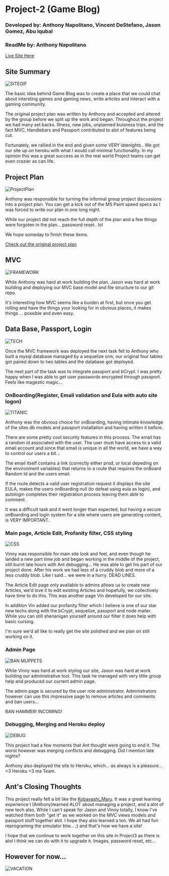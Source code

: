 # Project-2 (Game Blog)
### Developed by: Anthony Napolitano,  Vincent DeStefano, Jason Gomez, Abu Iqubal
### ReadMe by: Anthony Napolitano

[Live Site Here](https://stark-cliffs-26986.herokuapp.com/)

## Site Summary

![SITEGIF](https://raw.githubusercontent.com/aNap73/Bootstrap-Portfolio.github.io/master/assets/images/Project2Splash.png)

The basic idea behind Game Blog was to create a place that we could chat about intersting games and gaming news, write articles and interact with a gaming community.

The original project plan was written by Anthony and accepted and altered by the group before we split up the work and began. Throughout the project we had many set backs. Illness, new jobs, unplanned buisness trips, and the fact MVC, Handlebars and Passport contributed to alot of features being cut. 

Fortunately, we rallied in the end and given some VERY latenights.. We got our site up on heroku with what I would call minimal functionality. In my opinion this was a great success as in the real world Project teams can get even crazier as can life. 


## Project Plan

![ProjectPlan](https://media.giphy.com/media/mciMfMijRXIfm/giphy.gif)

Anthony was responsible for turning the informal group project discussions into a project plan.
You can get a kick out of the MS Paint speed specs as I was forced to write our plan in one long night.

While our project did not reach the full depth of the plan and a few things were forgoten in the plan... password reset.. lol

We hope someday to finish these items.

[Check out the original project plan](https://docs.google.com/document/d/1orlH0IazXP3EhP4c3Up1wwwvlq-nKstTUYJT41yhEfY/edit?usp=sharing)

## MVC
![FRAMEWORK](https://media.giphy.com/media/UcK7JalnjCz0k/giphy.gif)

While Anthony was hard at work building the plan, Jason was hard at work building and deploying our MVC base model and file structure to our git repo.

It's interesting how MVC seems like a burden at first, but once you get rolling and have the things your looking for in obvious places, it makes things ... possible and even easy.

## Data Base, Passport, Login

![TECH](https://media.giphy.com/media/DnVvp3yHjdhyo/giphy.gif)

Once the MVC framework was deployed the next task fell to Anthony who built a mysql database managed by a sequelize orm, our original four tables got paired down to two tables and the database got deployed. 

The next part of the task was to integrate passport and bCrypt. I was pretty happy when I was able to get user passwords encrypted through passport. Feels like magestic magic...

### OnBoarding(Register, Email validation and Eula with auto site logon)

![TITANIC](https://media.giphy.com/media/XOY5y7YXjTD7q/giphy.gif)

Anthony was the obvious choice for onBoarding, having intimate knowledge of the sites db models and passport installation and having written it before.

There are some pretty cool security features in this process. The email has a random id associated with the user. The user must have access to a valid email account and since that email is unique in all the world, we have a way to control our users a bit...

The email itself contains a link (correctly either prod, or local depeding on the environment variables) that returns to a route that requires the onBoard Random Id and the users email.

If the route detects a valid user registration request it displays the site EULA, makes the users onBoarding null (to defeat using eula as login), and autologin completes their registration process leaving them able to comment.

It was a difficult task and it went longer than expected, but having a secure onBoarding and login system for a site where users are generating content, is VERY IMPORTANT.

### Main page, Article Edit, Profanity filter, CSS styling

![CSS](https://media.giphy.com/media/yYSSBtDgbbRzq/giphy.gif)

Vinny was responsible for main site look and feel, and even though he landed a new part time job and began working in the middle of the project, still burnt late hours with Ant debugging... He was able to get his part of our project done. After his work we had less of a cruddy blob and more of a less cruddy blob. Like I said... we were in a hurry. DEAD LINES. 

The Article Edit page only available to admins allows us to create new Articles, we'd love it to edit existing Articles and hopefully, we collectively have time to do this. This was another page Vin developed for our site.

In addition Vin added our profanity filter which I believe is one of our star new techs along with the bCrypt, sequelize, passport and node mailer. While you can still shenanigan yourself around our filter it does help with basic cursing.
 
I'm sure we'd all like to really get the site polished and we plan on still working on it. 

### Admin Page

![BAN MUPPETS](https://media.giphy.com/media/MoiWQjQ2JZdDO/giphy.gif)

While Vinny was hard at work styling our site, Jason was hard at work building our administrative tool. This task he managed with very little group help and produced our current admin page. 

The admin page is secured by the user role administrator. Administrators however can use this impressive page to remove articles and comments and ban users... 

BAN HAMMER! INCOMING!

### Debugging, Merging and Heroku deploy

![DEBUG](http://wanna-joke.com/wp-content/uploads/2014/02/funny-gif-programming-is-hard.gif)

This project had a few moments that Ant thought were going to end it. The worst however was merging conflicts and debugging. Did I mention late nights? 

Anthony also deployed the site to Heroku, which... as always is a pleasure... <3 Heroku
<3 ma Team.

## Ant's Closing Thoughts

This project really felt a bit like the [Kobayashi_Maru](https://en.wikipedia.org/wiki/Kobayashi_Maru). It was a great learning experience I (Anthony)learned ALOT about managing a project, and a alot of new tech also. While I can't speak for Jason and Vinny totally, I know I've watched them both "get it" as we worked on the MVC views models and passport stuff together alot. I hope they also learned a ton. We all had fun reprograming the simulator btw... ;) and that's how we have a site!   

I hope that we continue to work together on this site in Project3 as there is alot I think we can do with it to upgrade it. Images, password reset, etc...

## However for now...

![VACATION](https://media.giphy.com/media/5qoRdabXeT4GY/giphy.gif)

